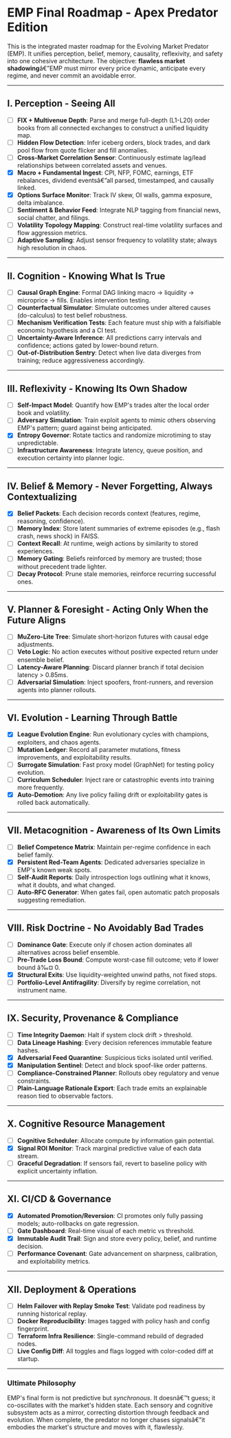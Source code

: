 # EMP Final Roadmap - Apex Predator Edition

This is the integrated master roadmap for the Evolving Market Predator (EMP). It unifies perception, belief, memory, causality, reflexivity, and safety into one cohesive architecture. The objective: **flawless market shadowing**â€”EMP must mirror every price dynamic, anticipate every regime, and never commit an avoidable error.

---

## I. Perception - Seeing All

- [ ] **FIX + Multivenue Depth**: Parse and merge full-depth (L1-L20) order books from all connected exchanges to construct a unified liquidity map.
- [ ] **Hidden Flow Detection**: Infer iceberg orders, block trades, and dark pool flow from quote flicker and fill anomalies.
- [ ] **Cross-Market Correlation Sensor**: Continuously estimate lag/lead relationships between correlated assets and venues.
- [x] **Macro + Fundamental Ingest**: CPI, NFP, FOMC, earnings, ETF rebalances, dividend eventsâ€”all parsed, timestamped, and causally linked.
- [x] **Options Surface Monitor**: Track IV skew, OI walls, gamma exposure, delta imbalance.
- [ ] **Sentiment & Behavior Feed**: Integrate NLP tagging from financial news, social chatter, and filings.
- [ ] **Volatility Topology Mapping**: Construct real-time volatility surfaces and flow aggression metrics.
- [ ] **Adaptive Sampling**: Adjust sensor frequency to volatility state; always high resolution in chaos.

---

## II. Cognition - Knowing What Is True

- [ ] **Causal Graph Engine**: Formal DAG linking macro → liquidity → microprice → fills. Enables intervention testing.
- [ ] **Counterfactual Simulator**: Simulate outcomes under altered causes (do-calculus) to test belief robustness.
- [ ] **Mechanism Verification Tests**: Each feature must ship with a falsifiable economic hypothesis and a CI test.
- [ ] **Uncertainty-Aware Inference**: All predictions carry intervals and confidence; actions gated by lower-bound return.
- [ ] **Out-of-Distribution Sentry**: Detect when live data diverges from training; reduce aggressiveness accordingly.

---

## III. Reflexivity - Knowing Its Own Shadow

- [ ] **Self-Impact Model**: Quantify how EMP's trades alter the local order book and volatility.
- [ ] **Adversary Simulation**: Train exploit agents to mimic others observing EMP's pattern; guard against being anticipated.
- [x] **Entropy Governor**: Rotate tactics and randomize microtiming to stay unpredictable.
- [ ] **Infrastructure Awareness**: Integrate latency, queue position, and execution certainty into planner logic.

---

## IV. Belief & Memory - Never Forgetting, Always Contextualizing

- [x] **Belief Packets**: Each decision records context (features, regime, reasoning, confidence).
- [ ] **Memory Index**: Store latent summaries of extreme episodes (e.g., flash crash, news shock) in FAISS.
- [ ] **Context Recall**: At runtime, weigh actions by similarity to stored experiences.
- [ ] **Memory Gating**: Beliefs reinforced by memory are trusted; those without precedent trade lighter.
- [ ] **Decay Protocol**: Prune stale memories, reinforce recurring successful ones.

---

## V. Planner & Foresight - Acting Only When the Future Aligns

- [ ] **MuZero-Lite Tree**: Simulate short-horizon futures with causal edge adjustments.
- [ ] **Veto Logic**: No action executes without positive expected return under ensemble belief.
- [ ] **Latency-Aware Planning**: Discard planner branch if total decision latency > 0.85ms.
- [ ] **Adversarial Simulation**: Inject spoofers, front-runners, and reversion agents into planner rollouts.

---

## VI. Evolution - Learning Through Battle

- [x] **League Evolution Engine**: Run evolutionary cycles with champions, exploiters, and chaos agents.
- [ ] **Mutation Ledger**: Record all parameter mutations, fitness improvements, and exploitability results.
- [ ] **Surrogate Simulation**: Fast proxy model (GraphNet) for testing policy evolution.
- [ ] **Curriculum Scheduler**: Inject rare or catastrophic events into training more frequently.
- [x] **Auto-Demotion**: Any live policy failing drift or exploitability gates is rolled back automatically.

---

## VII. Metacognition - Awareness of Its Own Limits

- [ ] **Belief Competence Matrix**: Maintain per-regime confidence in each belief family.
- [x] **Persistent Red-Team Agents**: Dedicated adversaries specialize in EMP's known weak spots.
- [ ] **Self-Audit Reports**: Daily introspection logs outlining what it knows, what it doubts, and what changed.
- [ ] **Auto-RFC Generator**: When gates fail, open automatic patch proposals suggesting remediation.

---

## VIII. Risk Doctrine - No Avoidably Bad Trades

- [ ] **Dominance Gate**: Execute only if chosen action dominates all alternatives across belief ensemble.
- [ ] **Pre-Trade Loss Bound**: Compute worst-case fill outcome; veto if lower bound â‰¤ 0.
- [x] **Structural Exits**: Use liquidity-weighted unwind paths, not fixed stops.
- [ ] **Portfolio-Level Antifragility**: Diversify by regime correlation, not instrument name.

---

## IX. Security, Provenance & Compliance

- [ ] **Time Integrity Daemon**: Halt if system clock drift > threshold.
- [ ] **Data Lineage Hashing**: Every decision references immutable feature hashes.
- [x] **Adversarial Feed Quarantine**: Suspicious ticks isolated until verified.
- [x] **Manipulation Sentinel**: Detect and block spoof-like order patterns.
- [ ] **Compliance-Constrained Planner**: Rollouts obey regulatory and venue constraints.
- [ ] **Plain-Language Rationale Export**: Each trade emits an explainable reason tied to observable factors.

---

## X. Cognitive Resource Management

- [ ] **Cognitive Scheduler**: Allocate compute by information gain potential.
- [x] **Signal ROI Monitor**: Track marginal predictive value of each data stream.
- [ ] **Graceful Degradation**: If sensors fail, revert to baseline policy with explicit uncertainty inflation.

---

## XI. CI/CD & Governance

- [x] **Automated Promotion/Reversion**: CI promotes only fully passing models; auto-rollbacks on gate regression.
- [ ] **Gate Dashboard**: Real-time visual of each metric vs threshold.
- [x] **Immutable Audit Trail**: Sign and store every policy, belief, and runtime decision.
- [ ] **Performance Covenant**: Gate advancement on sharpness, calibration, and exploitability metrics.

---

## XII. Deployment & Operations

- [ ] **Helm Failover with Replay Smoke Test**: Validate pod readiness by running historical replay.
- [ ] **Docker Reproducibility**: Images tagged with policy hash and config fingerprint.
- [ ] **Terraform Infra Resilience**: Single-command rebuild of degraded nodes.
- [ ] **Live Config Diff**: All toggles and flags logged with color-coded diff at startup.

---

### Ultimate Philosophy
EMP's final form is not predictive but *synchronous*. It doesnâ€™t guess; it co-oscillates with the market's hidden state. Each sensory and cognitive subsystem acts as a mirror, correcting distortion through feedback and evolution. When complete, the predator no longer chases signalsâ€”it embodies the market's structure and moves with it, flawlessly.
